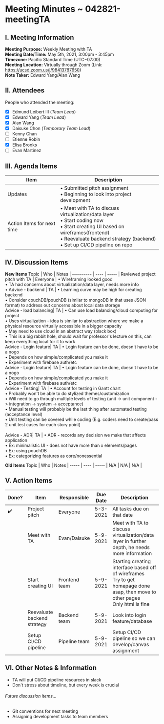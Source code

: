 # Meeting Minutes ~ 042821-meetingTA
## I. Meeting Information
**Meeting Purpose:** Weekly Meeting with TA  
**Meeting Date/Time:** May 5th, 2021, 3:00pm - 3:45pm  
**Timezone:** Pacific Standard Time (UTC−07:00)  
**Meeting Location:** Virtually through Zoom (Link: https://ucsd.zoom.us/j/98413787650)  
**Note Taker:** Edward Yang/Alan Wang  

## II. Attendees
People who attended the meeting:
- [x] Edmund Leibert III (*Team Lead*)
- [x] Edward Yang (*Team Lead*)
- [x] Alan Wang
- [x] Daisuke Chon (*Temporary Team Lead*)
- [ ] Kenny Chan
- [ ] Etienne Robin
- [x] Elisa Brooks
- [ ] Evan Martinez

## III. Agenda Items

Item | Description
---- | ----
Updates | • Submitted pitch assignment<br>• Beginning to look into project development<br>
Action Items for next time | • Meet with TA to discuss virtualization/data layer <br>• Start coding now <br>• Start creating UI based on wireframes(frontend)<br>• Reevaluate backend strategy (backend) <br>• Set up CI/CD pipeline on repo


## IV. Discussion Items

**New Items**
Topic | Who  | Notes |
---------- | ---- | ----- |
Reviewed project pitch with TA | Everyone | • Wireframing looked good <br> • TA had concerns about virtualization/data layer, needs more info <br> • 
Advice - backend | TA | • Learning curve may be high for creating backend <br> • Consider couchDB/pouchDB (similar to mongoDB in that uses JSON format) to address out concerns about local data storage <br> 
Advice - load balancing| TA | • Can use load balancing/cloud computing for project <br> • Uses virtualization - idea is similar to abstraction where we make a physical resource virtually accessible in a bigger capacity <br>  • May need to use cloud in an abstract way (black box)<br>• This is a big rabbit hole, should wait for professor's lecture on this, can keep everything local for it to work<br> 
Advice - Login feature| TA | • Login feature can be done, doesn't have to be a nogo<br> • Depends on how simple/complicated you make it<br> • Experiment with firebase auth/etc<br>
Advice - Login feature| TA | • Login feature can be done, doesn't have to be a nogo<br> • Depends on how simple/complicated you make it<br> • Experiment with firebase auth/etc<br>
Advice - Testing| TA | • Account for testing in Gantt chart<br> • Probably won't be able to do stylized themes/customization<br> • Will need to go through multiple levels of testing  (unit -> unit component -> integration -> system -> acceptance)<br>• Manual testing will probably be the last thing after automated testing (acceptance level)<br>• Unit testing can be covered while coding (E.g. coders need to create/pass 2 unit test cases for each story point)<br>  
Advice - ADR| TA | • ADR - records any decision we make that affects application<br> • Ex: minimalistic UI - does not have more than x elements/pages<br>• Ex: using pouchDB<br>• Ex: categorizing features as core/nonessential<br>  

**Old Items**
Topic | Who  | Notes |
----- | ---- | ----- |
N/A  | N/A  | N/A |


## V. Action Items
| Done? | Item | Responsible  | Due Date  | Description  |
| ----- | ---- | ------------ | --------- | --------- |
| ✔️   | Project pitch | Everyone | 5-3-2021  | All tasks due on that date |
|    | Meet with TA | Evan/Daisuke| 5-9-2021  | Meet with TA to discuss virtualization/data layer in further depth, he needs more information|
|    | Start creating UI | Frontend team | 5-9-2021  | Starting creating interface based off of wireframes<br>Try to get homepage done asap, then move to other pages<br>Only html is fine |
|    | Reevaluate backend strategy | Backend team | 5-9-2021  | Look into login feature/database |
|    | Setup CI/CD pipeline| Pipeline team | 5-9-2021  | Setup CI/CD pipeline so we can develop/canvas assignment |

## VI. Other Notes & Information
- TA will put CI/CD pipeline resources in slack
- Don't stress about timeline, but every week is crucial
###### Future discussion items...
- Git conventions for next meeting
- Assigning development tasks to team members
